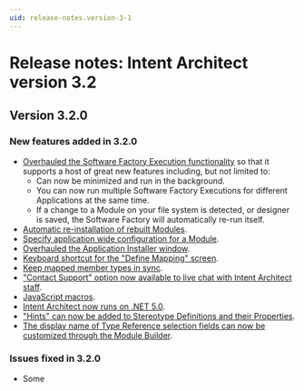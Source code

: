 ```yaml
---
uid: release-notes.version-3-1
---
```

# Release notes: Intent Architect version 3.2

## Version 3.2.0

### New features added in 3.2.0

- [Overhauled the Software Factory Execution functionality](#software-factory-execution-functionality-overhaul) so that it supports a host of great new features including, but not limited to:
  - Can now be minimized and run in the background.
  - You can now run multiple Software Factory Executions for different Applications at the same time.
  - If a change to a Module on your file system is detected, or designer is saved, the Software Factory will automatically re-run itself.
- [Automatic re-installation of rebuilt Modules](#automatic-re-installation-of-rebuilt-modules).
- [Specify application wide configuration for a Module](#specify-application-wide-configuration-for-a-module).
- [Overhauled the Application Installer window](#overhauled-the-application-installer-window).
- [Keyboard shortcut for the "Define Mapping" screen](#keyboard-shortcut-for-the-define-mapping-screen).
- [Keep mapped member types in sync](#keep-mapped-member-types-in-sync).
- ["Contact Support" option now available to live chat with Intent Architect staff](#contact-support).
- [JavaScript macros](#javascript-macros).
- [Intent Architect now runs on .NET 5.0](#intent-architect-now-runs-on-net-50).
- ["Hints" can now be added to Stereotype Definitions and their Properties](#hints-can-now-be-added-to-stereotype-definitions-and-their-properties).
- [The display name of Type Reference selection fields can now be customized through the Module Builder](#the-display-name-of-type-reference-selection-fields-can-now-be-customized-through-the-module-builder).

### Issues fixed in 3.2.0

- Some 